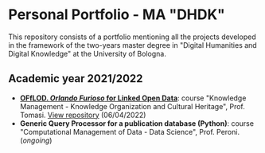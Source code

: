 # Personal Portfolio - MA "DHDK"

This repository consists of a portfolio mentioning all the projects developed in the framework of the two-years master degree in "Digital Humanities and Digital Knowledge" at the University of Bologna.

## Academic year 2021/2022 

- **[OFfLOD. _Orlando Furioso_ for Linked Open Data](https://off-lod.github.io/orlando-furioso/)**: course "Knowledge Management - Knowledge Organization and Cultural Heritage", Prof. Tomasi. [View repository](https://github.com/off-lod/orlando-furioso.git) (06/04/2022)
- **Generic Query Processor for a publication database (Python)**: course "Computational Management of Data - Data Science", Prof. Peroni. (_ongoing_)
